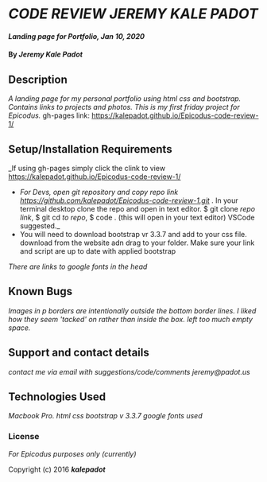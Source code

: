# _CODE REVIEW JEREMY KALE PADOT_

#### _Landing page for Portfolio, Jan 10, 2020_

#### By _**Jeremy Kale Padot**_

## Description

_A landing page for my personal portfolio using html css and bootstrap. Contains links to projects and photos. This is my first friday project for Epicodus._
gh-pages link:  https://kalepadot.github.io/Epicodus-code-review-1/

## Setup/Installation Requirements

_If using gh-pages simply click the clink to view https://kalepadot.github.io/Epicodus-code-review-1/ 
* _For Devs, open git repository and copy repo link  https://github.com/kalepadot/Epicodus-code-review-1.git_ . In your terminal desktop clone the repo and open in text editor.
$ git clone *repo link*, $ git cd *to repo*, $ code . (this will open in your text editor) VSCode suggested._
* You will need to download bootstrap vr 3.3.7 and add to your css file. download from the website adn drag to your folder.  Make sure your link and script are up to date with applied bootstrap 

_There are links to google fonts in the head_


## Known Bugs

_Images in p borders are intentionally outside the bottom border lines. I liked how they seem 'tacked' on rather than inside the box. left too much empty space._

## Support and contact details

_contact me via email with suggestions/code/comments jeremy@padot.us_

## Technologies Used

_Macbook Pro. html css bootstrap v 3.3.7 google fonts used_

### License

*For Epicodus purposes only (currently)*

Copyright (c) 2016 **_kalepadot_**